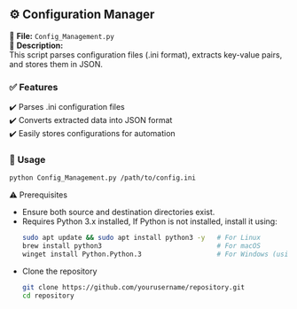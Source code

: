 ## **:gear: Configuration Manager**
📂 **File:** `Config_Management.py`  
📝 **Description:**  
This script parses configuration files (.ini format), extracts key-value pairs, and stores them in JSON.

### ✅ **Features**
✔️ Parses .ini configuration files     
✔️  Converts extracted data into JSON format    
✔️ Easily stores configurations for automation

### 📌 **Usage**
```sh
python Config_Management.py /path/to/config.ini
```
⚠️ Prerequisites
- Ensure both source and destination directories exist.
- Requires Python 3.x installed, If Python is not installed, install it using:
  ```sh
  sudo apt update && sudo apt install python3 -y   # For Linux
  brew install python3                             # For macOS
  winget install Python.Python.3                   # For Windows (using Winget)
  ```
 - Clone the repository
    ```sh
    git clone https://github.com/yourusername/repository.git
    cd repository
    ```



   
